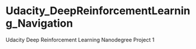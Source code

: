 # Udacity_DeepReinforcementLearning_Navigation
Udacity Deep Reinforcement Learning Nanodegree Project 1
